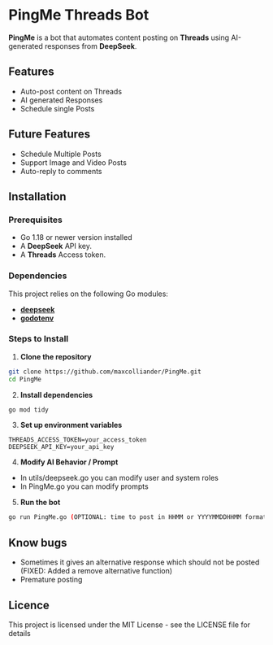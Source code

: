 # PingMe Threads Bot 

**PingMe** is a bot that automates content posting on **Threads** using AI-generated responses from **DeepSeek**. 

## Features
- Auto-post content on Threads
- AI generated Responses
- Schedule single Posts

## Future Features
- Schedule Multiple Posts
- Support Image and Video Posts
- Auto-reply to comments

## Installation
### Prerequisites
- Go 1.18 or newer version installed
- A **DeepSeek** API key.
- A **Threads** Access token.
### Dependencies
This project relies on the following Go modules:
- **[deepseek](https://github.com/go-deepseek/deepseek)**
- **[godotenv](https://github.com/joho/godotenv)**

### Steps to Install
1. **Clone the repository**
```sh
git clone https://github.com/maxcolliander/PingMe.git 
cd PingMe
```
2. **Install dependencies**
```sh
go mod tidy
```
3. **Set up environment variables**
```env
THREADS_ACCESS_TOKEN=your_access_token
DEEPSEEK_API_KEY=your_api_key
```
4. **Modify AI Behavior / Prompt**
- In utils/deepseek.go you can modify user and system roles
- In PingMe.go you can modify prompts

5. **Run the bot**
```sh
go run PingMe.go (OPTIONAL: time to post in HHMM or YYYYMMDDHHMM format)
```

## Know bugs
- Sometimes it gives an alternative response which should not be posted (FIXED: Added a remove alternative function)
- Premature posting

## Licence
This project is licensed under the MIT License - see the LICENSE file for details
